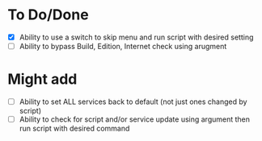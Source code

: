# To Do/Done
- [X] Ability to use a switch to skip menu and run script with desired setting
- [ ] Ability to bypass Build, Edition, Internet check using arugment

# Might add
- [ ] Ability to set ALL services back to default (not just ones changed by script)
- [ ] Ability to check for script and/or service update using argument then run script with desired command
